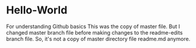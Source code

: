 # Hello-World
For understanding Github basics
This was the copy of master file.
But I changed master branch file before making changes to the readme-edits branch file. So, it's not a copy of master directory file readme.md anymore.
